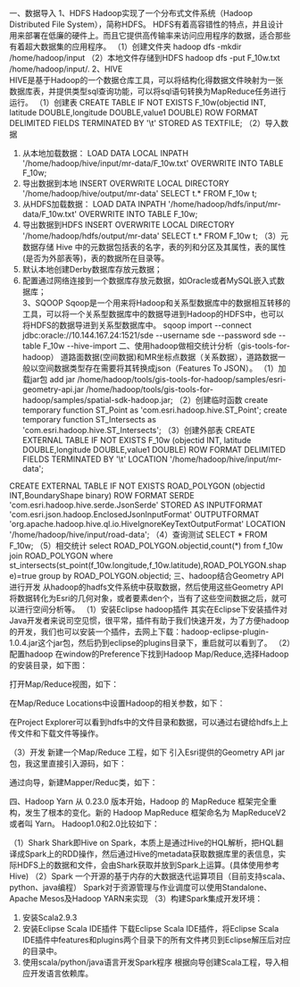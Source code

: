 一、数据导入
1、HDFS
    Hadoop实现了一个分布式文件系统（Hadoop Distributed File System），简称HDFS。
HDFS有着高容错性的特点，并且设计用来部署在低廉的硬件上。而且它提供高传输率来访问应用程序的数据，适合那些有着超大数据集的应用程序。
（1）创建文件夹
hadoop dfs -mkdir /home/hadoop/input
（2）本地文件存储到HDFS
hadoop dfs -put F_10w.txt /home/hadoop/input/.
2、HIVE    
    HIVE是基于Hadoop的一个数据仓库工具，可以将结构化得数据文件映射为一张数据库表，并提供类型sql查询功能，可以将sql语句转换为MapReduce任务进行运行。
（1）创建表
CREATE TABLE IF NOT EXISTS F_10w(objectid INT, latitude DOUBLE,longitude DOUBLE,value1 DOUBLE) ROW FORMAT DELIMITED FIELDS TERMINATED BY '\t' STORED AS TEXTFILE;
（2）导入数据
  1) 从本地加载数据：
LOAD DATA LOCAL INPATH '/home/hadoop/hive/input/mr-data/F_10w.txt' OVERWRITE INTO TABLE F_10w;
  2) 导出数据到本地
INSERT OVERWRITE LOCAL DIRECTORY '/home/hadoop/hive/output/mr-data' SELECT t.* FROM F_10w t;
  3) 从HDFS加载数据：
LOAD DATA INPATH '/home/hadoop/hdfs/input/mr-data/F_10w.txt' OVERWRITE INTO TABLE F_10w;
  4) 导出数据到HDFS
INSERT OVERWRITE LOCAL DIRECTORY '/home/hadoop/hdfs/output/mr-data' SELECT t.* FROM F_10w t;
（3）元数据存储
    Hive 中的元数据包括表的名字，表的列和分区及其属性，表的属性(是否为外部表等)，表的数据所在目录等。
  1) 默认本地创建Derby数据库存放元数据；
  2) 配置通过网络连接到一个数据库存放元数据，如Oracle或者MySQL嵌入式数据库；  
3、SQOOP
    Sqoop是一个用来将Hadoop和关系型数据库中的数据相互转移的工具，可以将一个关系型数据库中的数据导进到Hadoop的HDFS中，也可以将HDFS的数据导进到关系型数据库中。
sqoop import --connect jdbc:oracle://10.144.167.24:1521/sde --username sde --password sde --table F_10w --hive-import
二、使用hadoop做相交统计分析（gis-tools-for-hadoop）
    道路面数据(空间数据)和MR坐标点数据（关系数据），道路数据一般以空间数据类型存在需要将其转换成json（Features To JSON）。
（1）加载jar包
add jar    /home/hadoop/tools/gis-tools-for-hadoop/samples/esri-geometry-api.jar    /home/hadoop/tools/gis-tools-for-hadoop/samples/spatial-sdk-hadoop.jar; 
（2）创建临时函数
create temporary function ST_Point as 'com.esri.hadoop.hive.ST_Point'; 
create temporary function ST_Intersects as 'com.esri.hadoop.hive.ST_Intersects';
（3）创建外部表
CREATE EXTERNAL TABLE IF NOT EXISTS F_10w (objectid INT, latitude DOUBLE,longitude DOUBLE,value1 DOUBLE) ROW FORMAT DELIMITED FIELDS TERMINATED BY '\t' LOCATION '/home/hadoop/hive/input/mr-data'; 

CREATE EXTERNAL TABLE IF NOT EXISTS ROAD_POLYGON (objectid INT,BoundaryShape binary) ROW FORMAT SERDE 'com.esri.hadoop.hive.serde.JsonSerde' STORED AS INPUTFORMAT 'com.esri.json.hadoop.EnclosedJsonInputFormat' OUTPUTFORMAT 'org.apache.hadoop.hive.ql.io.HiveIgnoreKeyTextOutputFormat' LOCATION '/home/hadoop/hive/input/road-data'; 
（4）查询测试
SELECT * FROM F_10w;
（5）相交统计
select ROAD_POLYGON.objectid,count(*) from f_10w join ROAD_POLYGON where st_intersects(st_point(f_10w.longitude,f_10w.latitude),ROAD_POLYGON.shape)=true group by ROAD_POLYGON.objectid;
三、hadoop结合Geometry API进行开发
    从hadoop的hadfs文件系统中获取数据，然后使用这些Geometry API将数据转化为Esri的几何对象，或者要素den个，当有了这些空间数据之后，就可以进行空间分析等。
（1）安装Eclipse hadoop插件
    其实在Eclipse下安装插件对Java开发者来说司空见惯，很平常，插件有助于我们快速开发，为了方便hadoop的开发，我们也可以安装一个插件，去网上下载：hadoop-eclipse-plugin-1.0.4.jar这个jar包，然后扔到eclipse的plugins目录下，重启就可以看到了。
（2）配置hadoop
 在window的Preference下找到Hadoop Map/Reduce,选择Hadoop 的安装目录，如下图：
 
 
打开Map/Reduce视图，如下：
 
在Map/Reduce Locations中设置Hadoop的相关参数，如下：
 
在Project Explorer可以看到hdfs中的文件目录和数据，可以通过右键给hdfs上上传文件和下载文件等操作。
 
（3）开发
新建一个Map/Reduce 工程，如下 
引入Esri提供的Geometry API jar包，我这里直接引入源码，如下：
 
通过向导，新建Mapper/Reduc类，如下：
 

四、Hadoop Yarn 
    从 0.23.0 版本开始，Hadoop 的 MapReduce 框架完全重构，发生了根本的变化。新的 Hadoop MapReduce 框架命名为 MapReduceV2 或者叫 Yarn。
Hadoop1.0和2.0比较如下：
 
（1）Shark
Shark即Hive on Spark，本质上是通过Hive的HQL解析，把HQL翻译成Spark上的RDD操作，然后通过Hive的metadata获取数据库里的表信息，实际HDFS上的数据和文件，会由Shark获取并放到Spark上运算。(具体使用参考Hive)
（2）Spark
一个开源的基于内存的大数据迭代运算项目（目前支持scala、python、java编程）
Spark对于资源管理与作业调度可以使用Standalone、Apache Mesos及Hadoop YARN来实现
（3）构建Spark集成开发环境：
1) 安装Scala2.9.3
2) 安装Eclipse Scala IDE插件
下载Eclipse Scala IDE插件，将Eclipse Scala IDE插件中features和plugins两个目录下的所有文件拷贝到Eclipse解压后对应的目录中。
3) 使用scala/python/java语言开发Spark程序
根据向导创建Scala工程，导入相应开发语言依赖库。